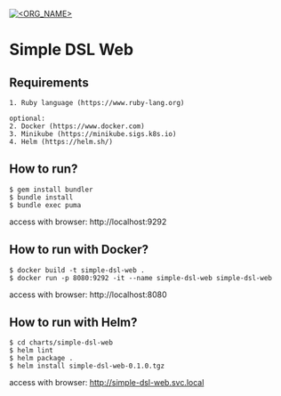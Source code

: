 [![<ORG_NAME>](https://circleci.com/gh/nzjourney/simple-dsl-web.svg?style=svg)](https://app.circleci.com/pipelines/github/nzjourney/simple-dsl-web)

# Simple DSL Web

## Requirements
```
1. Ruby language (https://www.ruby-lang.org)

optional:
2. Docker (https://www.docker.com)
3. Minikube (https://minikube.sigs.k8s.io)
4. Helm (https://helm.sh/)
```

## How to run?
```
$ gem install bundler
$ bundle install
$ bundle exec puma
```
access with browser: http://localhost:9292

## How to run with Docker?
```
$ docker build -t simple-dsl-web .
$ docker run -p 8080:9292 -it --name simple-dsl-web simple-dsl-web
```
access with browser: http://localhost:8080

## How to run with Helm?
```
$ cd charts/simple-dsl-web
$ helm lint
$ helm package .
$ helm install simple-dsl-web-0.1.0.tgz
```
access with browser: http://simple-dsl-web.svc.local
